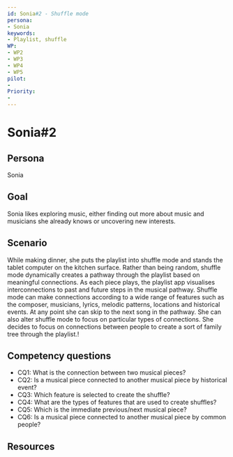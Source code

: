 ```yaml
---
id: Sonia#2 - Shuffle mode
persona: 
- Sonia
keywords: 
- Playlist, shuffle
WP:
- WP2
- WP3
- WP4
- WP5
pilot:
- 
Priority:
- 
---
```

# Sonia#2

## Persona
Sonia

## Goal
Sonia likes exploring music, either finding out more about music and musicians she already knows or uncovering new interests.

## Scenario  
While making dinner, she puts the playlist into shuffle mode and stands the tablet computer on the kitchen surface. 
Rather than being random, shuffle mode dynamically creates a pathway through the playlist based on meaningful connections. 
As each piece plays, the playlist app visualises interconnections to past and future steps in the musical pathway. 
Shuffle mode can make connections according to a wide range of features such as the composer, musicians, lyrics, melodic patterns,
locations and historical events. At any point she can skip to the next song in the pathway. She can also alter shuffle mode to focus 
on particular types of connections. She decides to focus on connections between people to create a sort of family tree through the playlist.!


## Competency questions 

- CQ1: What is the connection between two musical pieces?
- CQ2: Is a musical piece connected to another musical piece by historical event?
- CQ3: Which feature is selected to create the shuffle?
- CQ4: What are the types of features that are used to create shuffles?
- CQ5: Which is the immediate previous/next musical piece?
- CQ6: Is a musical piece connected to another musical piece by common people?

## Resources
